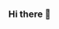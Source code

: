 ### Hi there 👋

<!--
**aarongratzl/aarongratzl** is a ✨ _special_ ✨ repository because its `README.md` (this file) appears on your GitHub profile.

Here are some ideas to get you started:

- 🔭 I’m currently working on ...
- 🌱 I’m currently learning ...
- 👯 I’m looking to collaborate on ...
- 🤔 I’m looking for help with ...
- 💬 Ask me about my favourite games
- 📫 How to reach me: ...
- 😄 Pronouns: ...
- ⚡ Fun fact: ...
-->
